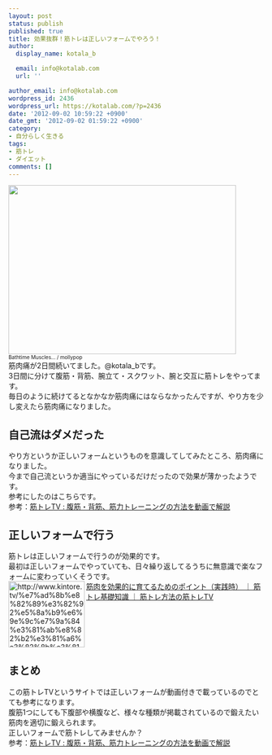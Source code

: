 ```yaml
---
layout: post
status: publish
published: true
title: 効果抜群！筋トレは正しいフォームでやろう！
author:
  display_name: kotala_b

  email: info@kotalab.com
  url: ''

author_email: info@kotalab.com
wordpress_id: 2436
wordpress_url: https://kotalab.com/?p=2436
date: '2012-09-02 10:59:22 +0900'
date_gmt: '2012-09-02 01:59:22 +0900'
category:
- 自分らしく生きる
tags:
- 筋トレ
- ダイエット
comments: []
---
```

<p><a href="https://kotalab.com/wp-content/uploads/muscle_120902.jpg" target="_blank"><img src="https://kotalab.com/wp-content/uploads/muscle_120902.jpg" alt="" title="muscle_120902" width="448" height="332" class="alignnone size-full wp-image-2441" /></a><br />
<span style="font-size:10px;">Bathtime Muscles...</a> / mollypop</span><br />
筋肉痛が2日間続いてました。@kotala_bです。<br />
3日間に分けて腹筋・背筋、腕立て・スクワット、腕と交互に筋トレをやってます。<br />
毎日のように続けてるとなかなか筋肉痛にはならなかったんですが、やり方を少し変えたら筋肉痛になりました。<br />
<!--more--></p>
<h2>自己流はダメだった</h2>
<p>やり方というか正しいフォームというものを意識してしてみたところ、筋肉痛になりました。<br />
今まで自己流というか適当にやっているだけだったので効果が薄かったようです。<br />
参考にしたのはこちらです。<br />
参考：<a href="http://www.kintore.tv/" target="_blank">筋トレTV : 腹筋・背筋、筋力トレーニングの方法を動画で解説</a></p>
<h2>正しいフォームで行う</h2>
<p>筋トレは正しいフォームで行うのが効果的です。<br />
最初は正しいフォームでやっていても、日々繰り返してるうちに無意識で楽なフォームに変わっていくそうです。<br />
<a href="http://www.kintore.tv/%e7%ad%8b%e8%82%89%e3%82%92%e5%8a%b9%e6%9e%9c%e7%9a%84%e3%81%ab%e8%82%b2%e3%81%a6%e3%82%8b%e3%81%9f%e3%82%81%e3%81%ae%e3%83%9d%e3%82%a4%e3%83%b3%e3%83%88%ef%bc%88%e5%ae%9f%e8%b7%b5%e6%99%82%ef%bc%89/" target="_blank"><img src="http://capture.heartrails.com/150x130?http://www.kintore.tv/%e7%ad%8b%e8%82%89%e3%82%92%e5%8a%b9%e6%9e%9c%e7%9a%84%e3%81%ab%e8%82%b2%e3%81%a6%e3%82%8b%e3%81%9f%e3%82%81%e3%81%ae%e3%83%9d%e3%82%a4%e3%83%b3%e3%83%88%ef%bc%88%e5%ae%9f%e8%b7%b5%e6%99%82%ef%bc%89/" alt="http://www.kintore.tv/%e7%ad%8b%e8%82%89%e3%82%92%e5%8a%b9%e6%9e%9c%e7%9a%84%e3%81%ab%e8%82%b2%e3%81%a6%e3%82%8b%e3%81%9f%e3%82%81%e3%81%ae%e3%83%9d%e3%82%a4%e3%83%b3%e3%83%88%ef%bc%88%e5%ae%9f%e8%b7%b5%e6%99%82%ef%bc%89/" width="150" height="130" align="left" /></a><a href="http://www.kintore.tv/%e7%ad%8b%e8%82%89%e3%82%92%e5%8a%b9%e6%9e%9c%e7%9a%84%e3%81%ab%e8%82%b2%e3%81%a6%e3%82%8b%e3%81%9f%e3%82%81%e3%81%ae%e3%83%9d%e3%82%a4%e3%83%b3%e3%83%88%ef%bc%88%e5%ae%9f%e8%b7%b5%e6%99%82%ef%bc%89/" target="_blank">筋肉を効果的に育てるためのポイント（実践時） ｜ 筋トレ基礎知識 ｜ 筋トレ方法の筋トレTV</a><br style="clear:both;" /></p>
<h2>まとめ</h2>
<p>この筋トレTVというサイトでは正しいフォームが動画付きで載っているのでとても参考になります。<br />
腹筋1つにしても下腹部や横腹など、様々な種類が掲載されているので鍛えたい筋肉を適切に鍛えられます。<br />
正しいフォームで筋トレしてみませんか？<br />
参考：<a href="http://www.kintore.tv/" target="_blank">筋トレTV : 腹筋・背筋、筋力トレーニングの方法を動画で解説</a></p>
